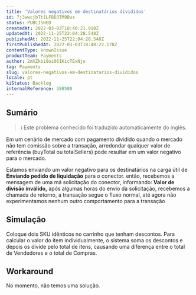 ```yaml
---
title: 'Valores negativos em destinatários divididos'
id: 7j3wwcjbTt1LFBD3TM9Bus
status: PUBLISHED
createdAt: 2022-03-03T18:40:21.910Z
updatedAt: 2022-11-25T22:04:28.548Z
publishedAt: 2022-11-25T22:04:28.548Z
firstPublishedAt: 2022-03-03T18:40:22.178Z
contentType: knownIssue
productTeam: Payments
author: 2mXZkbi0oi061KicTExNjo
tag: Payments
slug: valores-negativos-em-destinatarios-divididos
locale: pt
kiStatus: Backlog
internalReference: 388580
---
```


## Sumário

>ℹ️ Este problema conhecido foi traduzido automaticamente do inglês.


Em um cenário de mercado com pagamento dividido quando o mercado não tem comissão sobre a transação, arredondar qualquer valor de referência (buyTotal ou totalSellers) pode resultar em um valor negativo para o mercado.


Estamos enviando um valor negativo para os destinatários na carga útil de **Enviando pedido de liquidação** para o conector.
então, recebemos a mensagem de uma má solicitação do conector, informando: **Valor de divisão inválido,** após algumas horas do envio da solicitação, recebemos a chamada de retorno, a transação segue o fluxo normal, até agora não experimentamos nenhum outro comportamento para a transação




## Simulação


Coloque dois SKU idênticos no carrinho que tenham descontos. Para calcular o valor do item individualmente, o sistema soma os descontos e depois os divide pelo total de itens, causando uma diferença entre o total de Vendedores e o total de Compras.



## Workaround


No momento, não temos uma solução.


